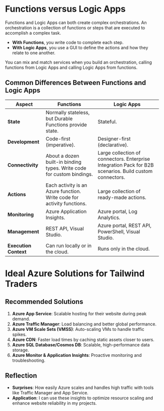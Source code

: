 # Functions versus Logic Apps

Functions and Logic Apps can both create complex orchestrations. An orchestration is a collection of functions or steps that are executed to accomplish a complex task.

- **With Functions**, you write code to complete each step.
- **With Logic Apps**, you use a GUI to define the actions and how they relate to one another.

You can mix and match services when you build an orchestration, calling functions from Logic Apps and calling Logic Apps from functions.

## Common Differences Between Functions and Logic Apps

| Aspect               | Functions                                   | Logic Apps                                  |
|----------------------|--------------------------------------------|--------------------------------------------|
| **State**            | Normally stateless, but Durable Functions provide state. | Stateful.                                   |
| **Development**      | Code-first (imperative).                   | Designer-first (declarative).              |
| **Connectivity**     | About a dozen built-in binding types. Write code for custom bindings. | Large collection of connectors. Enterprise Integration Pack for B2B scenarios. Build custom connectors. |
| **Actions**          | Each activity is an Azure function. Write code for activity functions. | Large collection of ready-made actions.    |
| **Monitoring**       | Azure Application Insights.                | Azure portal, Log Analytics.               |
| **Management**       | REST API, Visual Studio.                   | Azure portal, REST API, PowerShell, Visual Studio. |
| **Execution Context** | Can run locally or in the cloud.           | Runs only in the cloud.                    |  

# Ideal Azure Solutions for Tailwind Traders

## Recommended Solutions

1. **Azure App Service**: Scalable hosting for their website during peak demand.  
2. **Azure Traffic Manager**: Load balancing and better global performance.  
3. **Azure VM Scale Sets (VMSS)**: Auto-scaling VMs to handle traffic spikes.  
4. **Azure CDN**: Faster load times by caching static assets closer to users.  
5. **Azure SQL Database/Cosmos DB**: Scalable, high-performance data storage.  
6. **Azure Monitor & Application Insights**: Proactive monitoring and troubleshooting.  

## Reflection

- **Surprises**: How easily Azure scales and handles high traffic with tools like Traffic Manager and App Service.  
- **Application**: I can use these insights to optimize resource scaling and enhance website reliability in my projects.